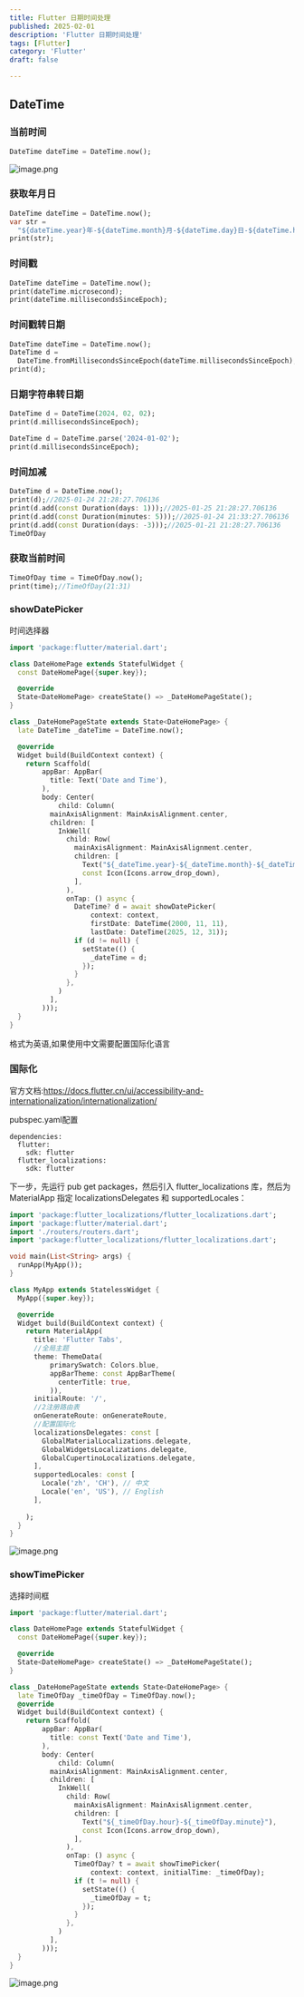 ```yaml
---
title: Flutter 日期时间处理
published: 2025-02-01
description: 'Flutter 日期时间处理'
tags: [Flutter]
category: 'Flutter'
draft: false 

---
```

## DateTime
### 当前时间
```dart
DateTime dateTime = DateTime.now();
```
![image.png](assets/1737722456160-37b03eff-3a1f-4a70-932d-09f901422c7a.png)

### 获取年月日

```dart
DateTime dateTime = DateTime.now();
var str =
  "${dateTime.year}年-${dateTime.month}月-${dateTime.day}日-${dateTime.hour}时-${dateTime.minute}分-${dateTime.second}秒";
print(str);
```
### 时间戳
```dart
DateTime dateTime = DateTime.now();
print(dateTime.microsecond);
print(dateTime.millisecondsSinceEpoch);
```
### 时间戳转日期
```dart
DateTime dateTime = DateTime.now();
DateTime d =
  DateTime.fromMillisecondsSinceEpoch(dateTime.millisecondsSinceEpoch);
print(d);
```
### 日期字符串转日期
```dart
DateTime d = DateTime(2024, 02, 02);
print(d.millisecondsSinceEpoch);

DateTime d = DateTime.parse('2024-01-02');
print(d.millisecondsSinceEpoch);
```
### 时间加减
```dart
DateTime d = DateTime.now();
print(d);//2025-01-24 21:28:27.706136
print(d.add(const Duration(days: 1)));//2025-01-25 21:28:27.706136
print(d.add(const Duration(minutes: 5)));//2025-01-24 21:33:27.706136
print(d.add(const Duration(days: -3)));//2025-01-21 21:28:27.706136
TimeOfDay
```
### 获取当前时间
```dart
TimeOfDay time = TimeOfDay.now();
print(time);//TimeOfDay(21:31)
```
### showDatePicker
时间选择器
```dart
import 'package:flutter/material.dart';

class DateHomePage extends StatefulWidget {
  const DateHomePage({super.key});

  @override
  State<DateHomePage> createState() => _DateHomePageState();
}

class _DateHomePageState extends State<DateHomePage> {
  late DateTime _dateTime = DateTime.now();

  @override
  Widget build(BuildContext context) {
    return Scaffold(
        appBar: AppBar(
          title: Text('Date and Time'),
        ),
        body: Center(
            child: Column(
          mainAxisAlignment: MainAxisAlignment.center,
          children: [
            InkWell(
              child: Row(
                mainAxisAlignment: MainAxisAlignment.center,
                children: [
                  Text("${_dateTime.year}-${_dateTime.month}-${_dateTime.day}"),
                  const Icon(Icons.arrow_drop_down),
                ],
              ),
              onTap: () async {
                DateTime? d = await showDatePicker(
                    context: context,
                    firstDate: DateTime(2000, 11, 11),
                    lastDate: DateTime(2025, 12, 31));
                if (d != null) {
                  setState(() {
                    _dateTime = d;
                  });
                }
              },
            )
          ],
        )));
  }
}
```
格式为英语,如果使用中文需要配置国际化语言
### 国际化
官方文档:https://docs.flutter.cn/ui/accessibility-and-internationalization/internationalization/

pubspec.yaml配置
```dar
dependencies:
  flutter:
    sdk: flutter
  flutter_localizations:
    sdk: flutter
```
下一步，先运行 pub get packages，然后引入 flutter_localizations 库，然后为 MaterialApp 指定 localizationsDelegates 和 supportedLocales：
```dart
import 'package:flutter_localizations/flutter_localizations.dart';
import 'package:flutter/material.dart';
import './routers/routers.dart';
import 'package:flutter_localizations/flutter_localizations.dart';

void main(List<String> args) {
  runApp(MyApp());
}

class MyApp extends StatelessWidget {
  MyApp({super.key});

  @override
  Widget build(BuildContext context) {
    return MaterialApp(
      title: 'Flutter Tabs',
      //全局主题
      theme: ThemeData(
          primarySwatch: Colors.blue,
          appBarTheme: const AppBarTheme(
            centerTitle: true,
          )),
      initialRoute: '/',
      //2注册路由表
      onGenerateRoute: onGenerateRoute,
      //配置国际化
      localizationsDelegates: const [
        GlobalMaterialLocalizations.delegate,
        GlobalWidgetsLocalizations.delegate,
        GlobalCupertinoLocalizations.delegate,
      ],
      supportedLocales: const [
        Locale('zh', 'CH'), // 中文
        Locale('en', 'US'), // English
      ],
    
    );
  }
}
```
![image.png](https://cdn.jsdelivr.net/gh/RonHaiT/Image-hosting/1737727002183-c9307822-d85d-4a25-a292-e3ba1e8295fd.png)

### showTimePicker

选择时间框
```dart
import 'package:flutter/material.dart';

class DateHomePage extends StatefulWidget {
  const DateHomePage({super.key});

  @override
  State<DateHomePage> createState() => _DateHomePageState();
}

class _DateHomePageState extends State<DateHomePage> {
  late TimeOfDay _timeOfDay = TimeOfDay.now();
  @override
  Widget build(BuildContext context) {
    return Scaffold(
        appBar: AppBar(
          title: const Text('Date and Time'),
        ),
        body: Center(
            child: Column(
          mainAxisAlignment: MainAxisAlignment.center,
          children: [
            InkWell(
              child: Row(
                mainAxisAlignment: MainAxisAlignment.center,
                children: [
                  Text("${_timeOfDay.hour}-${_timeOfDay.minute}"),
                  const Icon(Icons.arrow_drop_down),
                ],
              ),
              onTap: () async {
                TimeOfDay? t = await showTimePicker(
                    context: context, initialTime: _timeOfDay);
                if (t != null) {
                  setState(() {
                    _timeOfDay = t;
                  });
                }
              },
            )
          ],
        )));
  }
}
```

![image.png](https://cdn.jsdelivr.net/gh/RonHaiT/Image-hosting/1737727633965-a7ad69ee-7990-4cec-b280-0db181fac91d.png)